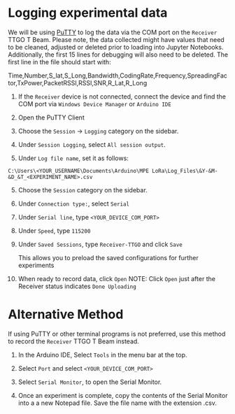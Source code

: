 # Logging experimental data

We will be using [PuTTY](https://www.putty.org/) to log the data via the COM port on the `Receiver` TTGO T Beam. Please note, the data collected might have values that need to be cleaned, adjusted or deleted prior to loading into Jupyter Notebooks. Additionally, the first 15 lines for debugging will also need to be deleted. The first line in the file should start with:

Time,Number,S_lat,S_Long,Bandwidth,CodingRate,Frequency,SpreadingFactor,TxPower,PacketRSSI,RSSI,SNR,R_Lat,R_Long

1. If the `Receiver` device is not connected, connect the device and find the COM port via `Windows Device Manager` or `Arduino IDE`

2. Open the PuTTY Client

2. Choose the `Session` -> `Logging` category on the sidebar.

3. Under `Session Logging`, select `All session output`.

4. Under `Log file name`, set it as follows:
```
C:\Users\<YOUR_USERNAME\Documents\Arduino\MPE LoRa\Log_Files\&Y-&M-&D_&T_<EXPERIMENT_NAME>.csv
```
5. Choose the `Session` category on the sidebar.

6. Under `Connection type:`, select `Serial`

7. Under `Serial line`, type `<YOUR_DEVICE_COM_PORT>`

8. Under `Speed`, type `115200`

9. Under `Saved Sessions`, type `Receiver-TTGO` and click `Save`

    This allows you to preload the saved configurations for further experiments

10. When ready to record data, click `Open`
    NOTE: Click `Open` just after the Receiver status indicates `Done Uploading`

# Alternative Method

If using PuTTY or other terminal programs is not preferred, use this method to record the `Receiver` TTGO T Beam instead.

1. In the Arduino IDE, Select `Tools` in the menu bar at the top.

2. Select `Port` and select `<YOUR_DEVICE_COM_PORT>`

3. Select `Serial Monitor`, to open the Serial Monitor.

4. Once an experiment is complete, copy the contents of the Serial Monitor into a a new Notepad file. Save the file name with the extension .csv.